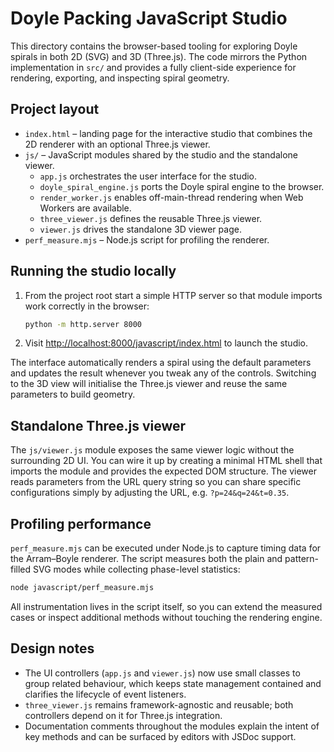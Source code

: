# Doyle Packing JavaScript Studio

This directory contains the browser-based tooling for exploring Doyle spirals in
both 2D (SVG) and 3D (Three.js). The code mirrors the Python implementation in
`src/` and provides a fully client-side experience for rendering, exporting, and
inspecting spiral geometry.

## Project layout

- `index.html` – landing page for the interactive studio that combines the 2D
  renderer with an optional Three.js viewer.
- `js/` – JavaScript modules shared by the studio and the standalone viewer.
  - `app.js` orchestrates the user interface for the studio.
  - `doyle_spiral_engine.js` ports the Doyle spiral engine to the browser.
  - `render_worker.js` enables off-main-thread rendering when Web Workers are
    available.
  - `three_viewer.js` defines the reusable Three.js viewer.
  - `viewer.js` drives the standalone 3D viewer page.
- `perf_measure.mjs` – Node.js script for profiling the renderer.

## Running the studio locally

1. From the project root start a simple HTTP server so that module imports work
   correctly in the browser:

   ```bash
   python -m http.server 8000
   ```

2. Visit [http://localhost:8000/javascript/index.html](http://localhost:8000/javascript/index.html)
   to launch the studio.

The interface automatically renders a spiral using the default parameters and
updates the result whenever you tweak any of the controls. Switching to the 3D
view will initialise the Three.js viewer and reuse the same parameters to build
geometry.

## Standalone Three.js viewer

The `js/viewer.js` module exposes the same viewer logic without the surrounding
2D UI. You can wire it up by creating a minimal HTML shell that imports the
module and provides the expected DOM structure. The viewer reads parameters from
the URL query string so you can share specific configurations simply by
adjusting the URL, e.g. `?p=24&q=24&t=0.35`.

## Profiling performance

`perf_measure.mjs` can be executed under Node.js to capture timing data for the
Arram–Boyle renderer. The script measures both the plain and pattern-filled SVG
modes while collecting phase-level statistics:

```bash
node javascript/perf_measure.mjs
```

All instrumentation lives in the script itself, so you can extend the measured
cases or inspect additional methods without touching the rendering engine.

## Design notes

- The UI controllers (`app.js` and `viewer.js`) now use small classes to group
  related behaviour, which keeps state management contained and clarifies the
  lifecycle of event listeners.
- `three_viewer.js` remains framework-agnostic and reusable; both controllers
  depend on it for Three.js integration.
- Documentation comments throughout the modules explain the intent of key
  methods and can be surfaced by editors with JSDoc support.

